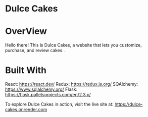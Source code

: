 # Dulce Cakes

# OverView

Hello there! This is Dulce Cakes, a website that lets you customize, purchase, and review cakes .

# Built With

React: https://react.dev/
Redux: https://redux.js.org/
SQAlchemy: https://www.sqlalchemy.org/
Flask: https://flask.palletsprojects.com/en/2.3.x/



To explore Dulce Cakes in action, visit the live site at: https://dulce-cakes.onrender.com